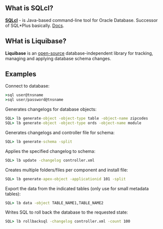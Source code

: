 ## What is SQLcl?
**[SQLcl](https://download.oracle.com/otn_software/java/sqldeveloper/sqlcl-latest.zip)** - is Java-based command-line tool for Oracle Database. Successor of SQL*Plus basically. [Docs](https://docs.oracle.com/en/database/oracle/sql-developer-command-line/index.html).
## WHat is Liquibase?
**Liquibase** is an [open-source](https://github.com/liquibase/liquibase) database-independent library for tracking, managing and applying database schema changes.
## Examples
Connect to database:
```bat
>sql user@tnsname
>sql user/password@tnsname
```
Generates changelogs for database objects:
```bat
SQL> lb generate-object -object-type table -object-name zipcodes
SQL> lb generate-object -object-type ords -object-name module
```
Generates changelogs and controller file for schema:
```bat
SQL> lb generate-schema -split
```
Applies the specified changelog to schema:
```bat
SQL> lb update -changelog controller.xml
```
Creates multiple folders/files per component and install file:
```bat
SQL> lb generate-apex-object -applicationid 101 -split
```
Export the data from the indicated tables (only use for small metadata tables):
```bat
SQL> lb data -object TABLE_NAME1,TABLE_NAME2
```
Writes SQL to roll back the database to the requested state:
```bat
SQL> lb rollbacksql -changelog controller.xml -count 100
```